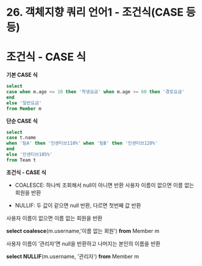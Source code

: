 # 26. 객체지향 쿼리 언어1 - 조건식(CASE 등등)



# 조건식 - CASE 식

**기본 CASE 식**

```sql
select
case when m.age <= 10 then '학생요금' when m.age >= 60 then '경로요금'
end
else '일반요금'
from Member m
```

**단순 CASE 식**

```sql
selectcase t.namewhen '팀A' then '인센티브110%' when '팀B' then '인센티브120%'end
else '인센티브105%'from Team t
```



**조건식 - CASE 식**

- COALESCE: 하나씩 조회해서 null이 아니면 반환 사용자 이름이 없으면 이름 없는 회원을 반환

- NULLIF: 두 값이 같으면 null 반환, 다르면 첫번째 값 반환



사용자 이름이 없으면 이름 없는 회원을 반환

**select coalesce**(m.username,'이름 없는 회원') **from** Member m



사용자 이름이 ‘관리자’면 null을 반환하고 나머지는 본인의 이름을 반환 

**select NULLIF**(m.username, '관리자') **from** Member m


